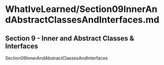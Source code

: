 # WhatIveLearned/Section09InnerAndAbstractClassesAndInterfaces.md

<!-- used this to populate the video titles https://docs.google.com/spreadsheets/d/1T5__se_ChZxoXZvkZaOl9QkjPdeYXxXMbDBR9tFP__k/edit#gid=656806513 -->

## Section 9 - Inner and Abstract Classes & Interfaces
Section09InnerAndAbstractClassesAndInterfaces
